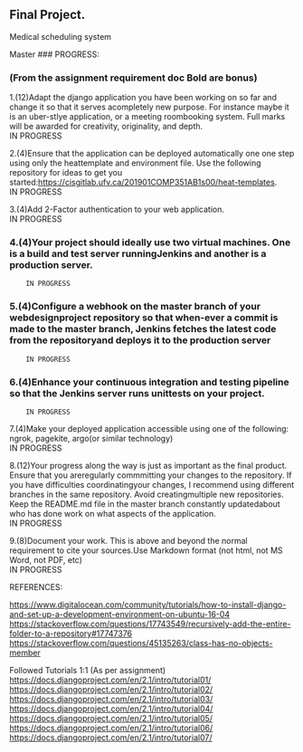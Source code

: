 ﻿## Final Project.  
Medical scheduling system  

Master  ### PROGRESS:  

### (From the assignment requirement doc **Bold are bonus**)  

1.(12)Adapt the django application you have been working on so far and change it so that it serves acompletely new purpose. For instance maybe it is an uber-stlye application, or a meeting roombooking system. Full marks will be awarded for creativity, originality, and depth.  
		IN PROGRESS  

2.(4)Ensure that the application can be deployed automatically one one step using only the heattemplate and environment file. Use the following repository for ideas to get you started:https://cisgitlab.ufv.ca/201901COMP351AB1s00/heat-templates.  
		IN PROGRESS  

3.(4)Add 2-Factor authentication to your web application.  
		IN PROGRESS  
	
### 4.(4)Your project should ideally use two virtual machines. One is a build and test server runningJenkins and another is a production server.  
		IN PROGRESS  

### 5.(4)Configure a webhook on the master branch of your webdesignproject repository so that when-ever a commit is made to the master branch, Jenkins fetches the latest code from the repositoryand deploys it to the production server  
		IN PROGRESS  

### 6.(4)Enhance your continuous integration and testing pipeline so that the Jenkins server runs unittests on your project.  
		IN PROGRESS  

7.(4)Make your deployed application accessible using one of the following: ngrok, pagekite, argo(or similar technology)  
		IN PROGRESS  

8.(12)Your progress along the way is just as important as the final product. Ensure that you areregularly commmitting your changes to the repository. If you have difficulties coordinatingyour changes, I recommend using different branches in the same repository. Avoid creatingmultiple new repositories. Keep the README.md file in the master branch constantly updatedabout who has done work on what aspects of the application.  
		IN PROGRESS  

9.(8)Document your work. This is above and beyond the normal requirement to cite your sources.Use Markdown format (not html, not MS Word, not PDF, etc)  
		IN PROGRESS  

REFERENCES:  

https://www.digitalocean.com/community/tutorials/how-to-install-django-and-set-up-a-development-environment-on-ubuntu-16-04
https://stackoverflow.com/questions/17743549/recursively-add-the-entire-folder-to-a-repository#17747376
https://stackoverflow.com/questions/45135263/class-has-no-objects-member

Followed Tutorials 1:1 (As per assignment)
https://docs.djangoproject.com/en/2.1/intro/tutorial01/
https://docs.djangoproject.com/en/2.1/intro/tutorial02/
https://docs.djangoproject.com/en/2.1/intro/tutorial03/
https://docs.djangoproject.com/en/2.1/intro/tutorial04/
https://docs.djangoproject.com/en/2.1/intro/tutorial05/
https://docs.djangoproject.com/en/2.1/intro/tutorial06/
https://docs.djangoproject.com/en/2.1/intro/tutorial07/ 
